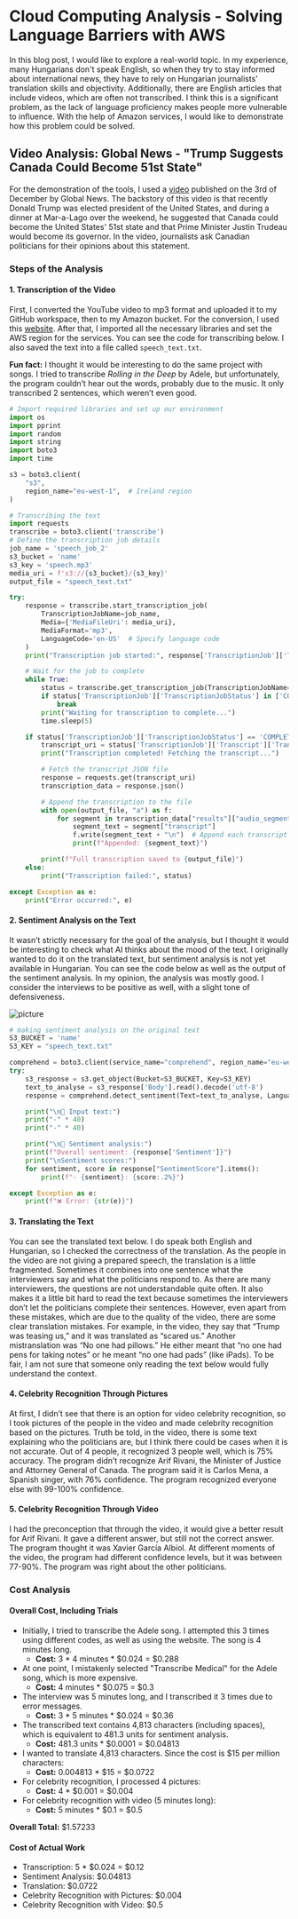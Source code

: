 # Cloud Computing Analysis - Solving Language Barriers with AWS

In this blog post, I would like to explore a real-world topic. In my experience, many Hungarians don't speak English, so when they try to stay informed about international news, they have to rely on Hungarian journalists' translation skills and objectivity. Additionally, there are English articles that include videos, which are often not transcribed. I think this is a significant problem, as the lack of language proficiency makes people more vulnerable to influence. With the help of Amazon services, I would like to demonstrate how this problem could be solved.

## Video Analysis: Global News - "Trump Suggests Canada Could Become 51st State"

For the demonstration of the tools, I used a [video](https://www.youtube.com/watch?v=UUJqLwxp-vE) published on the 3rd of December by Global News. The backstory of this video is that recently Donald Trump was elected president of the United States, and during a dinner at Mar-a-Lago over the weekend, he suggested that Canada could become the United States' 51st state and that Prime Minister Justin Trudeau would become its governor. In the video, journalists ask Canadian politicians for their opinions about this statement.

### Steps of the Analysis

#### 1. Transcription of the Video
First, I converted the YouTube video to mp3 format and uploaded it to my GitHub workspace, then to my Amazon bucket. For the conversion, I used this [website](https://y2mate.nu/en-lZM2/). After that, I imported all the necessary libraries and set the AWS region for the services. You can see the code for transcribing below. I also saved the text into a file called `speech_text.txt`.

**Fun fact:** I thought it would be interesting to do the same project with songs. I tried to transcribe *Rolling in the Deep* by Adele, but unfortunately, the program couldn’t hear out the words, probably due to the music. It only transcribed 2 sentences, which weren’t even good.


```python
# Import required libraries and set up our environment
import os
import pprint
import random
import string
import boto3
import time

s3 = boto3.client(
    "s3",
    region_name="eu-west-1",  # Ireland region
)

# Transcribing the text
import requests
transcribe = boto3.client('transcribe')
# Define the transcription job details
job_name = 'speech_job_2'  
s3_bucket = 'name'  
s3_key = 'speech.mp3'  
media_uri = f's3://{s3_bucket}/{s3_key}'
output_file = "speech_text.txt"

try:
    response = transcribe.start_transcription_job(
        TranscriptionJobName=job_name,
        Media={'MediaFileUri': media_uri},
        MediaFormat='mp3',
        LanguageCode='en-US'  # Specify language code
    )
    print("Transcription job started:", response['TranscriptionJob']['TranscriptionJobName'])

    # Wait for the job to complete
    while True:
        status = transcribe.get_transcription_job(TranscriptionJobName=job_name)
        if status['TranscriptionJob']['TranscriptionJobStatus'] in ['COMPLETED', 'FAILED']:
            break
        print("Waiting for transcription to complete...")
        time.sleep(5)

    if status['TranscriptionJob']['TranscriptionJobStatus'] == 'COMPLETED':
        transcript_uri = status['TranscriptionJob']['Transcript']['TranscriptFileUri']
        print("Transcription completed! Fetching the transcript...")

        # Fetch the transcript JSON file
        response = requests.get(transcript_uri)
        transcription_data = response.json()

        # Append the transcription to the file
        with open(output_file, "a") as f:
            for segment in transcription_data["results"]["audio_segments"]:
                segment_text = segment["transcript"]
                f.write(segment_text + "\n")  # Append each transcript segment
                print(f"Appended: {segment_text}")

        print(f"Full transcription saved to {output_file}")
    else:
        print("Transcription failed:", status)

except Exception as e:
    print("Error occurred:", e)
```

#### 2. Sentiment Analysis on the Text
It wasn’t strictly necessary for the goal of the analysis, but I thought it would be interesting to check what AI thinks about the mood of the text. I originally wanted to do it on the translated text, but sentiment analysis is not yet available in Hungarian. You can see the code below as well as the output of the sentiment analysis. In my opinion, the analysis was mostly good. I consider the interviews to be positive as well, with a slight tone of defensiveness.

![picture](pie.png)


```python
# making sentiment analysis on the original text
S3_BUCKET = 'name' 
S3_KEY = "speech_text.txt"

comprehend = boto3.client(service_name="comprehend", region_name="eu-west-1")
try:
    s3_response = s3.get_object(Bucket=S3_BUCKET, Key=S3_KEY)
    text_to_analyse = s3_response['Body'].read().decode('utf-8')
    response = comprehend.detect_sentiment(Text=text_to_analyse, LanguageCode="en")

    print("\n📝 Input text:")
    print("-" * 40)
    print("-" * 40)

    print("\n💭 Sentiment analysis:")
    print(f"Overall sentiment: {response['Sentiment']}")
    print("\nSentiment scores:")
    for sentiment, score in response["SentimentScore"].items():
        print(f"- {sentiment}: {score:.2%}")

except Exception as e:
    print(f"❌ Error: {str(e)}")
```

#### 3. Translating the Text
You can see the translated text below. I do speak both English and Hungarian, so I checked the correctness of the translation. As the people in the video are not giving a prepared speech, the translation is a little fragmented. Sometimes it combines into one sentence what the interviewers say and what the politicians respond to. As there are many interviewers, the questions are not understandable quite often. It also makes it a little bit hard to read the text because sometimes the interviewers don’t let the politicians complete their sentences. However, even apart from these mistakes, which are due to the quality of the video, there are some clear translation mistakes. For example, in the video, they say that “Trump was teasing us,” and it was translated as “scared us.” Another mistranslation was “No one had pillows.” He either meant that “no one had pens for taking notes” or he meant “no one had pads” (like iPads). To be fair, I am not sure that someone only reading the text below would fully understand the context.

#### 4. Celebrity Recognition Through Pictures
At first, I didn’t see that there is an option for video celebrity recognition, so I took pictures of the people in the video and made celebrity recognition based on the pictures. Truth be told, in the video, there is some text explaining who the politicians are, but I think there could be cases when it is not accurate. Out of 4 people, it recognized 3 people well, which is 75% accuracy. The program didn’t recognize Arif Rivani, the Minister of Justice and Attorney General of Canada. The program said it is Carlos Mena, a Spanish singer, with 76% confidence. The program recognized everyone else with 99-100% confidence.

#### 5. Celebrity Recognition Through Video
I had the preconception that through the video, it would give a better result for Arif Rivani. It gave a different answer, but still not the correct answer. The program thought it was Xavier García Albiol. At different moments of the video, the program had different confidence levels, but it was between 77-90%. The program was right about the other politicians.

### Cost Analysis

#### Overall Cost, Including Trials
- Initially, I tried to transcribe the Adele song. I attempted this 3 times using different codes, as well as using the website. The song is 4 minutes long.
    - **Cost:** 3 * 4 minutes * $0.024 = $0.288
- At one point, I mistakenly selected "Transcribe Medical" for the Adele song, which is more expensive.
    - **Cost:** 4 minutes * $0.075 = $0.3
- The interview was 5 minutes long, and I transcribed it 3 times due to error messages.
    - **Cost:** 3 * 5 minutes * $0.024 = $0.36
- The transcribed text contains 4,813 characters (including spaces), which is equivalent to 481.3 units for sentiment analysis.
    - **Cost:** 481.3 units * $0.0001 = $0.04813
- I wanted to translate 4,813 characters. Since the cost is $15 per million characters:
    - **Cost:** 0.004813 * $15 = $0.0722
- For celebrity recognition, I processed 4 pictures:
    - **Cost:** 4 * $0.001 = $0.004
- For celebrity recognition with video (5 minutes long):
    - **Cost:** 5 minutes * $0.1 = $0.5

**Overall Total:** $1.57233

#### Cost of Actual Work
- Transcription: 5 * $0.024 = $0.12
- Sentiment Analysis: $0.04813
- Translation: $0.0722
- Celebrity Recognition with Pictures: $0.004
- Celebrity Recognition with Video: $0.5
